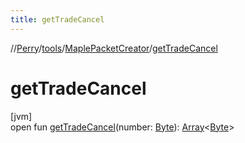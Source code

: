 ```yaml
---
title: getTradeCancel
---
```

//[Perry](../../../index.html)/[tools](../index.html)/[MaplePacketCreator](index.html)/[getTradeCancel](get-trade-cancel.html)



# getTradeCancel



[jvm]\
open fun [getTradeCancel](get-trade-cancel.html)(number: [Byte](https://kotlinlang.org/api/latest/jvm/stdlib/kotlin/-byte/index.html)): [Array](https://kotlinlang.org/api/latest/jvm/stdlib/kotlin/-array/index.html)<[Byte](https://kotlinlang.org/api/latest/jvm/stdlib/kotlin/-byte/index.html)>




